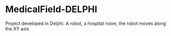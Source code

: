 # MedicalField-DELPHI
Project developed in Delphi. A robot, a hospital room, the robot moves along the XY axis
